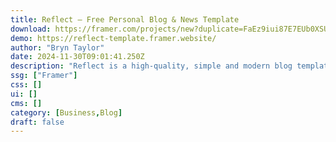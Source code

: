 ```yaml
---
title: Reflect — Free Personal Blog & News Template
download: https://framer.com/projects/new?duplicate=FaEz9iui87E7EUb0XSUm&via=bryn&duplicateType=siteTemplate
demo: https://reflect-template.framer.website/
author: "Bryn Taylor"
date: 2024-11-30T09:01:41.250Z
description: "Reflect is a high-quality, simple and modern blog template. It’s carefully crafted and easy to edit. Perfect for news publications, bloggers, and writers to showcase their writing and tell their unique stories."
ssg: ["Framer"]
css: []
ui: []
cms: []
category: [Business,Blog]
draft: false
---
```

